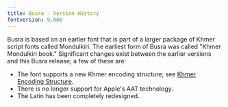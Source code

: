 ```yaml
---
title: Busra - Version History
fontversion: 9.000
---
```


Busra is based on an earlier font that is part of a larger package of Khmer script fonts called Mondulkiri. The earliest form of Busra was called "Khmer Mondulkiri book." Significant changes exist between the earlier versions and this Busra release; a few of these are:

- The font supports a new Khmer encoding structure; see [Khmer Encoding Structure](../assets/pdfs/KhmerEncodingStructure.pdf).
- There is no longer support for Apple's AAT technology.
- The Latin has been completely redesigned.